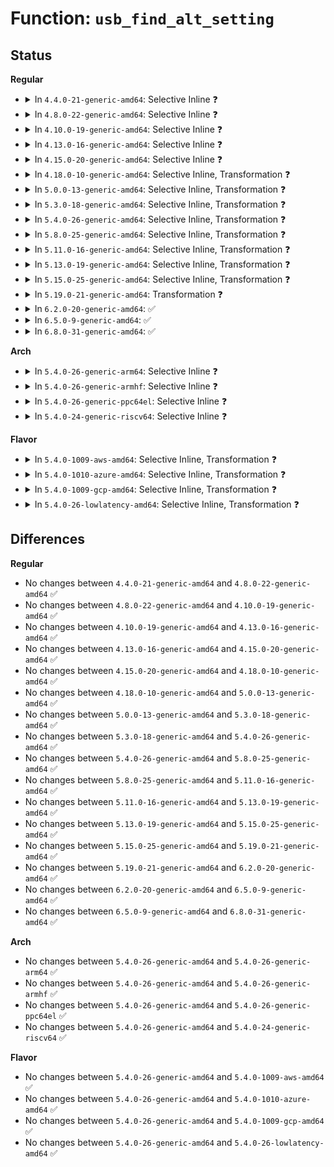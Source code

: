 # Function: <code>usb_find_alt_setting</code>

## Status
<b>Regular</b>
<ul>
<li>
<details>
<summary>In <code>4.4.0-21-generic-amd64</code>: Selective Inline ❓</summary>

```c
struct usb_host_interface * usb_find_alt_setting(struct usb_host_config * config, unsigned int iface_num, unsigned int alt_num)
```

```json
{
  "name": "usb_find_alt_setting",
  "collision_type": "Unique Global",
  "inline_type": "Selective",
  "funcs": [
    {
      "addr": 18446744071585150288,
      "name": "usb_find_alt_setting",
      "external": true,
      "loc": "drivers/usb/core/usb.c:90",
      "file": "drivers/usb/core/usb.c",
      "inline": "not declared, inlined",
      "caller_inline": [],
      "caller_func": [
        "drivers/usb/core/hcd.c:usb_hcd_alloc_bandwidth",
        "drivers/usb/core/devio.c:check_ctrlrecip"
      ]
    }
  ],
  "symbols": [
    {
      "addr": 18446744071585150288,
      "name": "usb_find_alt_setting",
      "section": ".text",
      "bind": "STB_GLOBAL",
      "size": 169
    }
  ]
}
```
</details>
</li>
<li>
<details>
<summary>In <code>4.8.0-22-generic-amd64</code>: Selective Inline ❓</summary>

```c
struct usb_host_interface * usb_find_alt_setting(struct usb_host_config * config, unsigned int iface_num, unsigned int alt_num)
```

```json
{
  "name": "usb_find_alt_setting",
  "collision_type": "Unique Global",
  "inline_type": "Selective",
  "funcs": [
    {
      "addr": 18446744071585542672,
      "name": "usb_find_alt_setting",
      "external": true,
      "loc": "drivers/usb/core/usb.c:86",
      "file": "drivers/usb/core/usb.c",
      "inline": "not declared, inlined",
      "caller_inline": [],
      "caller_func": [
        "drivers/usb/core/hcd.c:usb_hcd_alloc_bandwidth",
        "drivers/usb/core/devio.c:check_ctrlrecip"
      ]
    }
  ],
  "symbols": [
    {
      "addr": 18446744071585542672,
      "name": "usb_find_alt_setting",
      "section": ".text",
      "bind": "STB_GLOBAL",
      "size": 176
    }
  ]
}
```
</details>
</li>
<li>
<details>
<summary>In <code>4.10.0-19-generic-amd64</code>: Selective Inline ❓</summary>

```c
struct usb_host_interface * usb_find_alt_setting(struct usb_host_config * config, unsigned int iface_num, unsigned int alt_num)
```

```json
{
  "name": "usb_find_alt_setting",
  "collision_type": "Unique Global",
  "inline_type": "Selective",
  "funcs": [
    {
      "addr": 18446744071585730560,
      "name": "usb_find_alt_setting",
      "external": true,
      "loc": "drivers/usb/core/usb.c:89",
      "file": "drivers/usb/core/usb.c",
      "inline": "not declared, inlined",
      "caller_inline": [],
      "caller_func": [
        "drivers/usb/core/hcd.c:usb_hcd_alloc_bandwidth",
        "drivers/usb/core/devio.c:check_ctrlrecip"
      ]
    }
  ],
  "symbols": [
    {
      "addr": 18446744071585730560,
      "name": "usb_find_alt_setting",
      "section": ".text",
      "bind": "STB_GLOBAL",
      "size": 176
    }
  ]
}
```
</details>
</li>
<li>
<details>
<summary>In <code>4.13.0-16-generic-amd64</code>: Selective Inline ❓</summary>

```c
struct usb_host_interface * usb_find_alt_setting(struct usb_host_config * config, unsigned int iface_num, unsigned int alt_num)
```

```json
{
  "name": "usb_find_alt_setting",
  "collision_type": "Unique Global",
  "inline_type": "Selective",
  "funcs": [
    {
      "addr": 18446744071585817888,
      "name": "usb_find_alt_setting",
      "external": true,
      "loc": "drivers/usb/core/usb.c:223",
      "file": "drivers/usb/core/usb.c",
      "inline": "not declared, inlined",
      "caller_inline": [],
      "caller_func": [
        "drivers/usb/core/hcd.c:usb_hcd_alloc_bandwidth"
      ]
    }
  ],
  "symbols": [
    {
      "addr": 18446744071585817888,
      "name": "usb_find_alt_setting",
      "section": ".text",
      "bind": "STB_GLOBAL",
      "size": 172
    }
  ]
}
```
</details>
</li>
<li>
<details>
<summary>In <code>4.15.0-20-generic-amd64</code>: Selective Inline ❓</summary>

```c
struct usb_host_interface * usb_find_alt_setting(struct usb_host_config * config, unsigned int iface_num, unsigned int alt_num)
```

```json
{
  "name": "usb_find_alt_setting",
  "collision_type": "Unique Global",
  "inline_type": "Selective",
  "funcs": [
    {
      "addr": 18446744071586257136,
      "name": "usb_find_alt_setting",
      "external": true,
      "loc": "drivers/usb/core/usb.c:223",
      "file": "drivers/usb/core/usb.c",
      "inline": "not declared, inlined",
      "caller_inline": [],
      "caller_func": [
        "drivers/usb/core/hcd.c:usb_hcd_alloc_bandwidth"
      ]
    }
  ],
  "symbols": [
    {
      "addr": 18446744071586257136,
      "name": "usb_find_alt_setting",
      "section": ".text",
      "bind": "STB_GLOBAL",
      "size": 172
    }
  ]
}
```
</details>
</li>
<li>
<details>
<summary>In <code>4.18.0-10-generic-amd64</code>: Selective Inline, Transformation ❓</summary>

```c
struct usb_host_interface * usb_find_alt_setting(struct usb_host_config * config, unsigned int iface_num, unsigned int alt_num)
```

```json
{
  "name": "usb_find_alt_setting",
  "collision_type": "Unique Global",
  "inline_type": "Selective",
  "funcs": [
    {
      "addr": 0,
      "name": "usb_find_alt_setting",
      "external": true,
      "loc": "drivers/usb/core/usb.c:223",
      "file": "drivers/usb/core/usb.c",
      "inline": "not declared, inlined",
      "caller_inline": [],
      "caller_func": [
        "drivers/usb/core/hcd.c:usb_hcd_alloc_bandwidth",
        "drivers/usb/core/devio.c:check_ctrlrecip"
      ]
    }
  ],
  "symbols": [
    {
      "addr": 18446744071586515689,
      "name": "usb_find_alt_setting.cold.15",
      "section": ".text",
      "bind": "STB_LOCAL",
      "size": 29
    },
    {
      "addr": 18446744071586514464,
      "name": "usb_find_alt_setting",
      "section": ".text",
      "bind": "STB_GLOBAL",
      "size": 160
    }
  ]
}
```
</details>
</li>
<li>
<details>
<summary>In <code>5.0.0-13-generic-amd64</code>: Selective Inline, Transformation ❓</summary>

```c
struct usb_host_interface * usb_find_alt_setting(struct usb_host_config * config, unsigned int iface_num, unsigned int alt_num)
```

```json
{
  "name": "usb_find_alt_setting",
  "collision_type": "Unique Global",
  "inline_type": "Selective",
  "funcs": [
    {
      "addr": 18446744071586664262,
      "name": "usb_find_alt_setting",
      "external": true,
      "loc": "drivers/usb/core/usb.c:223",
      "file": "drivers/usb/core/usb.c",
      "inline": "not declared, inlined",
      "caller_inline": [],
      "caller_func": [
        "drivers/usb/core/hcd.c:usb_hcd_alloc_bandwidth",
        "drivers/usb/core/devio.c:check_ctrlrecip"
      ]
    }
  ],
  "symbols": [
    {
      "addr": 18446744071586664260,
      "name": "usb_find_alt_setting.cold.15",
      "section": ".text",
      "bind": "STB_LOCAL",
      "size": 29
    },
    {
      "addr": 18446744071586663120,
      "name": "usb_find_alt_setting",
      "section": ".text",
      "bind": "STB_GLOBAL",
      "size": 161
    }
  ]
}
```
</details>
</li>
<li>
<details>
<summary>In <code>5.3.0-18-generic-amd64</code>: Selective Inline, Transformation ❓</summary>

```c
struct usb_host_interface * usb_find_alt_setting(struct usb_host_config * config, unsigned int iface_num, unsigned int alt_num)
```

```json
{
  "name": "usb_find_alt_setting",
  "collision_type": "Unique Global",
  "inline_type": "Selective",
  "funcs": [
    {
      "addr": 18446744071586918506,
      "name": "usb_find_alt_setting",
      "external": true,
      "loc": "drivers/usb/core/usb.c:222",
      "file": "drivers/usb/core/usb.c",
      "inline": "not declared, inlined",
      "caller_inline": [],
      "caller_func": [
        "drivers/usb/core/hcd.c:usb_hcd_alloc_bandwidth",
        "drivers/usb/core/devio.c:check_ctrlrecip"
      ]
    }
  ],
  "symbols": [
    {
      "addr": 18446744071586918506,
      "name": "usb_find_alt_setting.cold",
      "section": ".text",
      "bind": "STB_LOCAL",
      "size": 29
    },
    {
      "addr": 18446744071586917344,
      "name": "usb_find_alt_setting",
      "section": ".text",
      "bind": "STB_GLOBAL",
      "size": 142
    }
  ]
}
```
</details>
</li>
<li>
<details>
<summary>In <code>5.4.0-26-generic-amd64</code>: Selective Inline, Transformation ❓</summary>

```c
struct usb_host_interface * usb_find_alt_setting(struct usb_host_config * config, unsigned int iface_num, unsigned int alt_num)
```

```json
{
  "name": "usb_find_alt_setting",
  "collision_type": "Unique Global",
  "inline_type": "Selective",
  "funcs": [
    {
      "addr": 18446744071587116954,
      "name": "usb_find_alt_setting",
      "external": true,
      "loc": "drivers/usb/core/usb.c:222",
      "file": "drivers/usb/core/usb.c",
      "inline": "not declared, inlined",
      "caller_inline": [],
      "caller_func": [
        "drivers/usb/core/hcd.c:usb_hcd_alloc_bandwidth",
        "drivers/usb/core/devio.c:check_ctrlrecip"
      ]
    }
  ],
  "symbols": [
    {
      "addr": 18446744071587116954,
      "name": "usb_find_alt_setting.cold",
      "section": ".text",
      "bind": "STB_LOCAL",
      "size": 29
    },
    {
      "addr": 18446744071587115792,
      "name": "usb_find_alt_setting",
      "section": ".text",
      "bind": "STB_GLOBAL",
      "size": 142
    }
  ]
}
```
</details>
</li>
<li>
<details>
<summary>In <code>5.8.0-25-generic-amd64</code>: Selective Inline, Transformation ❓</summary>

```c
struct usb_host_interface * usb_find_alt_setting(struct usb_host_config * config, unsigned int iface_num, unsigned int alt_num)
```

```json
{
  "name": "usb_find_alt_setting",
  "collision_type": "Unique Global",
  "inline_type": "Selective",
  "funcs": [
    {
      "addr": 0,
      "name": "usb_find_alt_setting",
      "external": true,
      "loc": "drivers/usb/core/usb.c:222",
      "file": "drivers/usb/core/usb.c",
      "inline": "not declared, inlined",
      "caller_inline": [],
      "caller_func": [
        "drivers/usb/core/hcd.c:usb_hcd_alloc_bandwidth",
        "drivers/usb/core/devio.c:check_ctrlrecip"
      ]
    }
  ],
  "symbols": [
    {
      "addr": 18446744071587963625,
      "name": "usb_find_alt_setting.cold",
      "section": ".text",
      "bind": "STB_LOCAL",
      "size": 29
    },
    {
      "addr": 18446744071587962464,
      "name": "usb_find_alt_setting",
      "section": ".text",
      "bind": "STB_GLOBAL",
      "size": 142
    }
  ]
}
```
</details>
</li>
<li>
<details>
<summary>In <code>5.11.0-16-generic-amd64</code>: Selective Inline, Transformation ❓</summary>

```c
struct usb_host_interface * usb_find_alt_setting(struct usb_host_config * config, unsigned int iface_num, unsigned int alt_num)
```

```json
{
  "name": "usb_find_alt_setting",
  "collision_type": "Unique Global",
  "inline_type": "Selective",
  "funcs": [
    {
      "addr": 0,
      "name": "usb_find_alt_setting",
      "external": true,
      "loc": "drivers/usb/core/usb.c:220",
      "file": "drivers/usb/core/usb.c",
      "inline": "not declared, inlined",
      "caller_inline": [],
      "caller_func": [
        "drivers/usb/core/hcd.c:usb_hcd_alloc_bandwidth",
        "drivers/usb/core/devio.c:check_ctrlrecip"
      ]
    }
  ],
  "symbols": [
    {
      "addr": 18446744071591536640,
      "name": "usb_find_alt_setting.cold",
      "section": ".text",
      "bind": "STB_LOCAL",
      "size": 29
    },
    {
      "addr": 18446744071588022352,
      "name": "usb_find_alt_setting",
      "section": ".text",
      "bind": "STB_GLOBAL",
      "size": 142
    }
  ]
}
```
</details>
</li>
<li>
<details>
<summary>In <code>5.13.0-19-generic-amd64</code>: Selective Inline, Transformation ❓</summary>

```c
struct usb_host_interface * usb_find_alt_setting(struct usb_host_config * config, unsigned int iface_num, unsigned int alt_num)
```

```json
{
  "name": "usb_find_alt_setting",
  "collision_type": "Unique Global",
  "inline_type": "Selective",
  "funcs": [
    {
      "addr": 0,
      "name": "usb_find_alt_setting",
      "external": true,
      "loc": "drivers/usb/core/usb.c:220",
      "file": "drivers/usb/core/usb.c",
      "inline": "not declared, inlined",
      "caller_inline": [],
      "caller_func": [
        "drivers/usb/core/hcd.c:usb_hcd_alloc_bandwidth",
        "drivers/usb/core/devio.c:check_ctrlrecip"
      ]
    }
  ],
  "symbols": [
    {
      "addr": 18446744071591479067,
      "name": "usb_find_alt_setting.cold",
      "section": ".text",
      "bind": "STB_LOCAL",
      "size": 27
    },
    {
      "addr": 18446744071587904208,
      "name": "usb_find_alt_setting",
      "section": ".text",
      "bind": "STB_GLOBAL",
      "size": 139
    }
  ]
}
```
</details>
</li>
<li>
<details>
<summary>In <code>5.15.0-25-generic-amd64</code>: Selective Inline, Transformation ❓</summary>

```c
struct usb_host_interface * usb_find_alt_setting(struct usb_host_config * config, unsigned int iface_num, unsigned int alt_num)
```

```json
{
  "name": "usb_find_alt_setting",
  "collision_type": "Unique Global",
  "inline_type": "Selective",
  "funcs": [
    {
      "addr": 0,
      "name": "usb_find_alt_setting",
      "external": true,
      "loc": "drivers/usb/core/usb.c:220",
      "file": "drivers/usb/core/usb.c",
      "inline": "not declared, inlined",
      "caller_inline": [],
      "caller_func": [
        "drivers/usb/core/hcd.c:usb_hcd_alloc_bandwidth",
        "drivers/usb/core/devio.c:check_ctrlrecip"
      ]
    }
  ],
  "symbols": [
    {
      "addr": 18446744071592556108,
      "name": "usb_find_alt_setting.cold",
      "section": ".text",
      "bind": "STB_LOCAL",
      "size": 30
    },
    {
      "addr": 18446744071588513456,
      "name": "usb_find_alt_setting",
      "section": ".text",
      "bind": "STB_GLOBAL",
      "size": 258
    }
  ]
}
```
</details>
</li>
<li>
<details>
<summary>In <code>5.19.0-21-generic-amd64</code>: Transformation ❓</summary>

```c
struct usb_host_interface * usb_find_alt_setting(struct usb_host_config * config, unsigned int iface_num, unsigned int alt_num)
```

```json
{
  "name": "usb_find_alt_setting",
  "collision_type": "Unique Global",
  "inline_type": "No",
  "funcs": [
    {
      "addr": 0,
      "name": "usb_find_alt_setting",
      "external": true,
      "loc": "drivers/usb/core/usb.c:220",
      "file": "drivers/usb/core/usb.c",
      "inline": "seen, unknown",
      "caller_inline": [],
      "caller_func": [
        "drivers/usb/core/hcd.c:usb_hcd_alloc_bandwidth",
        "drivers/usb/core/devio.c:check_ctrlrecip"
      ]
    }
  ],
  "symbols": [
    {
      "addr": 18446744071594435480,
      "name": "usb_find_alt_setting.cold",
      "section": ".text",
      "bind": "STB_LOCAL",
      "size": 28
    },
    {
      "addr": 18446744071589918768,
      "name": "usb_find_alt_setting",
      "section": ".text",
      "bind": "STB_GLOBAL",
      "size": 268
    }
  ]
}
```
</details>
</li>
<li>
<details>
<summary>In <code>6.2.0-20-generic-amd64</code>: ✅</summary>

```c
struct usb_host_interface * usb_find_alt_setting(struct usb_host_config * config, unsigned int iface_num, unsigned int alt_num)
```

```json
{
  "name": "usb_find_alt_setting",
  "collision_type": "Unique Global",
  "inline_type": "No",
  "funcs": [
    {
      "addr": 18446744071591499040,
      "name": "usb_find_alt_setting",
      "external": true,
      "loc": "drivers/usb/core/usb.c:220",
      "file": "drivers/usb/core/usb.c",
      "inline": "seen, unknown",
      "caller_inline": [],
      "caller_func": [
        "drivers/usb/core/hcd.c:usb_hcd_alloc_bandwidth",
        "drivers/usb/core/devio.c:check_ctrlrecip"
      ]
    }
  ],
  "symbols": [
    {
      "addr": 18446744071591499040,
      "name": "usb_find_alt_setting",
      "section": ".text",
      "bind": "STB_GLOBAL",
      "size": 312
    }
  ]
}
```
</details>
</li>
<li>
<details>
<summary>In <code>6.5.0-9-generic-amd64</code>: ✅</summary>

```c
struct usb_host_interface * usb_find_alt_setting(struct usb_host_config * config, unsigned int iface_num, unsigned int alt_num)
```

```json
{
  "name": "usb_find_alt_setting",
  "collision_type": "Unique Global",
  "inline_type": "No",
  "funcs": [
    {
      "addr": 18446744071591920352,
      "name": "usb_find_alt_setting",
      "external": true,
      "loc": "drivers/usb/core/usb.c:296",
      "file": "drivers/usb/core/usb.c",
      "inline": "seen, unknown",
      "caller_inline": [],
      "caller_func": [
        "drivers/usb/core/hcd.c:usb_hcd_alloc_bandwidth",
        "drivers/usb/core/devio.c:check_ctrlrecip"
      ]
    }
  ],
  "symbols": [
    {
      "addr": 18446744071591920352,
      "name": "usb_find_alt_setting",
      "section": ".text",
      "bind": "STB_GLOBAL",
      "size": 312
    }
  ]
}
```
</details>
</li>
<li>
<details>
<summary>In <code>6.8.0-31-generic-amd64</code>: ✅</summary>

```c
struct usb_host_interface * usb_find_alt_setting(struct usb_host_config * config, unsigned int iface_num, unsigned int alt_num)
```

```json
{
  "name": "usb_find_alt_setting",
  "collision_type": "Unique Global",
  "inline_type": "No",
  "funcs": [
    {
      "addr": 18446744071592660192,
      "name": "usb_find_alt_setting",
      "external": true,
      "loc": "drivers/usb/core/usb.c:297",
      "file": "drivers/usb/core/usb.c",
      "inline": "seen, unknown",
      "caller_inline": [],
      "caller_func": [
        "drivers/usb/core/hcd.c:usb_hcd_alloc_bandwidth",
        "drivers/usb/core/devio.c:check_ctrlrecip"
      ]
    }
  ],
  "symbols": [
    {
      "addr": 18446744071592660192,
      "name": "usb_find_alt_setting",
      "section": ".text",
      "bind": "STB_GLOBAL",
      "size": 312
    }
  ]
}
```
</details>
</li>
</ul>
<b>Arch</b>
<ul>
<li>
<details>
<summary>In <code>5.4.0-26-generic-arm64</code>: Selective Inline ❓</summary>

```c
struct usb_host_interface * usb_find_alt_setting(struct usb_host_config * config, unsigned int iface_num, unsigned int alt_num)
```

```json
{
  "name": "usb_find_alt_setting",
  "collision_type": "Unique Global",
  "inline_type": "Selective",
  "funcs": [
    {
      "addr": 18446603336500189520,
      "name": "usb_find_alt_setting",
      "external": true,
      "loc": "drivers/usb/core/usb.c:222",
      "file": "drivers/usb/core/usb.c",
      "inline": "not declared, inlined",
      "caller_inline": [],
      "caller_func": [
        "drivers/usb/core/hcd.c:usb_hcd_alloc_bandwidth",
        "drivers/usb/core/devio.c:check_ctrlrecip"
      ]
    }
  ],
  "symbols": [
    {
      "addr": 18446603336500189520,
      "name": "usb_find_alt_setting",
      "section": ".text",
      "bind": "STB_GLOBAL",
      "size": 232
    }
  ]
}
```
</details>
</li>
<li>
<details>
<summary>In <code>5.4.0-26-generic-armhf</code>: Selective Inline ❓</summary>

```c
struct usb_host_interface * usb_find_alt_setting(struct usb_host_config * config, unsigned int iface_num, unsigned int alt_num)
```

```json
{
  "name": "usb_find_alt_setting",
  "collision_type": "Unique Global",
  "inline_type": "Selective",
  "funcs": [
    {
      "addr": 3232669984,
      "name": "usb_find_alt_setting",
      "external": true,
      "loc": "drivers/usb/core/usb.c:222",
      "file": "drivers/usb/core/usb.c",
      "inline": "not declared, inlined",
      "caller_inline": [],
      "caller_func": [
        "drivers/usb/core/hcd.c:usb_hcd_alloc_bandwidth",
        "drivers/usb/core/devio.c:check_ctrlrecip"
      ]
    }
  ],
  "symbols": [
    {
      "addr": 3232669984,
      "name": "usb_find_alt_setting",
      "section": ".text",
      "bind": "STB_GLOBAL",
      "size": 192
    }
  ]
}
```
</details>
</li>
<li>
<details>
<summary>In <code>5.4.0-26-generic-ppc64el</code>: Selective Inline ❓</summary>

```c
struct usb_host_interface * usb_find_alt_setting(struct usb_host_config * config, unsigned int iface_num, unsigned int alt_num)
```

```json
{
  "name": "usb_find_alt_setting",
  "collision_type": "Unique Global",
  "inline_type": "Selective",
  "funcs": [
    {
      "addr": 13835058055293471440,
      "name": "usb_find_alt_setting",
      "external": true,
      "loc": "drivers/usb/core/usb.c:222",
      "file": "drivers/usb/core/usb.c",
      "inline": "not declared, inlined",
      "caller_inline": [],
      "caller_func": [
        "drivers/usb/core/hcd.c:usb_hcd_alloc_bandwidth",
        "drivers/usb/core/devio.c:check_ctrlrecip"
      ]
    }
  ],
  "symbols": [
    {
      "addr": 13835058055293471440,
      "name": "usb_find_alt_setting",
      "section": ".text",
      "bind": "STB_GLOBAL",
      "size": 260
    }
  ]
}
```
</details>
</li>
<li>
<details>
<summary>In <code>5.4.0-24-generic-riscv64</code>: Selective Inline ❓</summary>

```c
struct usb_host_interface * usb_find_alt_setting(struct usb_host_config * config, unsigned int iface_num, unsigned int alt_num)
```

```json
{
  "name": "usb_find_alt_setting",
  "collision_type": "Unique Global",
  "inline_type": "Selective",
  "funcs": [
    {
      "addr": 18446743936277115822,
      "name": "usb_find_alt_setting",
      "external": true,
      "loc": "drivers/usb/core/usb.c:222",
      "file": "drivers/usb/core/usb.c",
      "inline": "not declared, inlined",
      "caller_inline": [],
      "caller_func": [
        "drivers/usb/core/hcd.c:usb_hcd_alloc_bandwidth",
        "drivers/usb/core/devio.c:check_ctrlrecip"
      ]
    }
  ],
  "symbols": [
    {
      "addr": 18446743936277115822,
      "name": "usb_find_alt_setting",
      "section": ".text",
      "bind": "STB_GLOBAL",
      "size": 178
    }
  ]
}
```
</details>
</li>
</ul>
<b>Flavor</b>
<ul>
<li>
<details>
<summary>In <code>5.4.0-1009-aws-amd64</code>: Selective Inline, Transformation ❓</summary>

```c
struct usb_host_interface * usb_find_alt_setting(struct usb_host_config * config, unsigned int iface_num, unsigned int alt_num)
```

```json
{
  "name": "usb_find_alt_setting",
  "collision_type": "Unique Global",
  "inline_type": "Selective",
  "funcs": [
    {
      "addr": 18446744071586823034,
      "name": "usb_find_alt_setting",
      "external": true,
      "loc": "drivers/usb/core/usb.c:222",
      "file": "drivers/usb/core/usb.c",
      "inline": "not declared, inlined",
      "caller_inline": [],
      "caller_func": [
        "drivers/usb/core/hcd.c:usb_hcd_alloc_bandwidth",
        "drivers/usb/core/devio.c:check_ctrlrecip"
      ]
    }
  ],
  "symbols": [
    {
      "addr": 18446744071586823034,
      "name": "usb_find_alt_setting.cold",
      "section": ".text",
      "bind": "STB_LOCAL",
      "size": 29
    },
    {
      "addr": 18446744071586821872,
      "name": "usb_find_alt_setting",
      "section": ".text",
      "bind": "STB_GLOBAL",
      "size": 142
    }
  ]
}
```
</details>
</li>
<li>
<details>
<summary>In <code>5.4.0-1010-azure-amd64</code>: Selective Inline, Transformation ❓</summary>

```c
struct usb_host_interface * usb_find_alt_setting(struct usb_host_config * config, unsigned int iface_num, unsigned int alt_num)
```

```json
{
  "name": "usb_find_alt_setting",
  "collision_type": "Unique Global",
  "inline_type": "Selective",
  "funcs": [
    {
      "addr": 18446744071586764810,
      "name": "usb_find_alt_setting",
      "external": true,
      "loc": "drivers/usb/core/usb.c:222",
      "file": "drivers/usb/core/usb.c",
      "inline": "not declared, inlined",
      "caller_inline": [],
      "caller_func": [
        "drivers/usb/core/hcd.c:usb_hcd_alloc_bandwidth",
        "drivers/usb/core/devio.c:check_ctrlrecip"
      ]
    }
  ],
  "symbols": [
    {
      "addr": 18446744071586764810,
      "name": "usb_find_alt_setting.cold",
      "section": ".text",
      "bind": "STB_LOCAL",
      "size": 29
    },
    {
      "addr": 18446744071586763648,
      "name": "usb_find_alt_setting",
      "section": ".text",
      "bind": "STB_GLOBAL",
      "size": 142
    }
  ]
}
```
</details>
</li>
<li>
<details>
<summary>In <code>5.4.0-1009-gcp-amd64</code>: Selective Inline, Transformation ❓</summary>

```c
struct usb_host_interface * usb_find_alt_setting(struct usb_host_config * config, unsigned int iface_num, unsigned int alt_num)
```

```json
{
  "name": "usb_find_alt_setting",
  "collision_type": "Unique Global",
  "inline_type": "Selective",
  "funcs": [
    {
      "addr": 18446744071587071514,
      "name": "usb_find_alt_setting",
      "external": true,
      "loc": "drivers/usb/core/usb.c:222",
      "file": "drivers/usb/core/usb.c",
      "inline": "not declared, inlined",
      "caller_inline": [],
      "caller_func": [
        "drivers/usb/core/hcd.c:usb_hcd_alloc_bandwidth",
        "drivers/usb/core/devio.c:check_ctrlrecip"
      ]
    }
  ],
  "symbols": [
    {
      "addr": 18446744071587071514,
      "name": "usb_find_alt_setting.cold",
      "section": ".text",
      "bind": "STB_LOCAL",
      "size": 29
    },
    {
      "addr": 18446744071587070352,
      "name": "usb_find_alt_setting",
      "section": ".text",
      "bind": "STB_GLOBAL",
      "size": 142
    }
  ]
}
```
</details>
</li>
<li>
<details>
<summary>In <code>5.4.0-26-lowlatency-amd64</code>: Selective Inline, Transformation ❓</summary>

```c
struct usb_host_interface * usb_find_alt_setting(struct usb_host_config * config, unsigned int iface_num, unsigned int alt_num)
```

```json
{
  "name": "usb_find_alt_setting",
  "collision_type": "Unique Global",
  "inline_type": "Selective",
  "funcs": [
    {
      "addr": 18446744071587178682,
      "name": "usb_find_alt_setting",
      "external": true,
      "loc": "drivers/usb/core/usb.c:222",
      "file": "drivers/usb/core/usb.c",
      "inline": "not declared, inlined",
      "caller_inline": [],
      "caller_func": [
        "drivers/usb/core/hcd.c:usb_hcd_alloc_bandwidth",
        "drivers/usb/core/devio.c:check_ctrlrecip"
      ]
    }
  ],
  "symbols": [
    {
      "addr": 18446744071587178682,
      "name": "usb_find_alt_setting.cold",
      "section": ".text",
      "bind": "STB_LOCAL",
      "size": 29
    },
    {
      "addr": 18446744071587177520,
      "name": "usb_find_alt_setting",
      "section": ".text",
      "bind": "STB_GLOBAL",
      "size": 142
    }
  ]
}
```
</details>
</li>
</ul>

## Differences
<b>Regular</b>
<ul>
<li>
No changes between <code>4.4.0-21-generic-amd64</code> and <code>4.8.0-22-generic-amd64</code> ✅
</li>
<li>
No changes between <code>4.8.0-22-generic-amd64</code> and <code>4.10.0-19-generic-amd64</code> ✅
</li>
<li>
No changes between <code>4.10.0-19-generic-amd64</code> and <code>4.13.0-16-generic-amd64</code> ✅
</li>
<li>
No changes between <code>4.13.0-16-generic-amd64</code> and <code>4.15.0-20-generic-amd64</code> ✅
</li>
<li>
No changes between <code>4.15.0-20-generic-amd64</code> and <code>4.18.0-10-generic-amd64</code> ✅
</li>
<li>
No changes between <code>4.18.0-10-generic-amd64</code> and <code>5.0.0-13-generic-amd64</code> ✅
</li>
<li>
No changes between <code>5.0.0-13-generic-amd64</code> and <code>5.3.0-18-generic-amd64</code> ✅
</li>
<li>
No changes between <code>5.3.0-18-generic-amd64</code> and <code>5.4.0-26-generic-amd64</code> ✅
</li>
<li>
No changes between <code>5.4.0-26-generic-amd64</code> and <code>5.8.0-25-generic-amd64</code> ✅
</li>
<li>
No changes between <code>5.8.0-25-generic-amd64</code> and <code>5.11.0-16-generic-amd64</code> ✅
</li>
<li>
No changes between <code>5.11.0-16-generic-amd64</code> and <code>5.13.0-19-generic-amd64</code> ✅
</li>
<li>
No changes between <code>5.13.0-19-generic-amd64</code> and <code>5.15.0-25-generic-amd64</code> ✅
</li>
<li>
No changes between <code>5.15.0-25-generic-amd64</code> and <code>5.19.0-21-generic-amd64</code> ✅
</li>
<li>
No changes between <code>5.19.0-21-generic-amd64</code> and <code>6.2.0-20-generic-amd64</code> ✅
</li>
<li>
No changes between <code>6.2.0-20-generic-amd64</code> and <code>6.5.0-9-generic-amd64</code> ✅
</li>
<li>
No changes between <code>6.5.0-9-generic-amd64</code> and <code>6.8.0-31-generic-amd64</code> ✅
</li>
</ul>
<b>Arch</b>
<ul>
<li>
No changes between <code>5.4.0-26-generic-amd64</code> and <code>5.4.0-26-generic-arm64</code> ✅
</li>
<li>
No changes between <code>5.4.0-26-generic-amd64</code> and <code>5.4.0-26-generic-armhf</code> ✅
</li>
<li>
No changes between <code>5.4.0-26-generic-amd64</code> and <code>5.4.0-26-generic-ppc64el</code> ✅
</li>
<li>
No changes between <code>5.4.0-26-generic-amd64</code> and <code>5.4.0-24-generic-riscv64</code> ✅
</li>
</ul>
<b>Flavor</b>
<ul>
<li>
No changes between <code>5.4.0-26-generic-amd64</code> and <code>5.4.0-1009-aws-amd64</code> ✅
</li>
<li>
No changes between <code>5.4.0-26-generic-amd64</code> and <code>5.4.0-1010-azure-amd64</code> ✅
</li>
<li>
No changes between <code>5.4.0-26-generic-amd64</code> and <code>5.4.0-1009-gcp-amd64</code> ✅
</li>
<li>
No changes between <code>5.4.0-26-generic-amd64</code> and <code>5.4.0-26-lowlatency-amd64</code> ✅
</li>
</ul>
